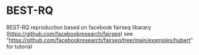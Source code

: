 # BEST-RQ
BEST-RQ reproduction
based on facebook fairseq libarary (https://github.com/facebookresearch/fairseq)
see "https://github.com/facebookresearch/fairseq/tree/main/examples/hubert" for tutorial
